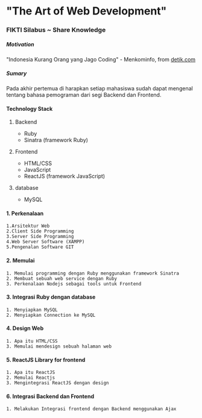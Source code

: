 # "The Art of Web Development"

### FIKTI Silabus ~ Share Knowledge

##### Motivation

"Indonesia Kurang Orang yang Jago Coding" - Menkominfo, from
[ detik.com](https://inet.detik.com/cyberlife/d-3780057/menkominfo-indonesia-kurang-orang-yang-jago-coding)

##### Sumary

Pada akhir pertemua di harapkan setiap mahasiswa sudah dapat mengenal tentang bahasa pemograman dari segi Backend dan Frontend.

#### Technology Stack

1. Backend

   * Ruby
   * Sinatra (framework Ruby)

2. Frontend

   * HTML/CSS
   * JavaScript
   * ReactJS (framework JavaScript)

3. database

   * MySQL

#### 1. Perkenalaan

    1.Arsitektur Web
    2.Client Side Programming
    3.Server Side Programming
    4.Web Server Software (XAMPP)
    5.Pengenalan Software GIT

#### 2. Memulai

    1. Memulai programming dengan Ruby menggunakan framework Sinatra
    2. Membuat sebuah web service dengan Ruby
    3. Perkenalaan Nodejs sebagai tools untuk Frontend

#### 3. Integrasi Ruby dengan database

    1. Menyiapkan MySQL
    2. Menyiapkan Connection ke MySQL

#### 4. Design Web

    1. Apa itu HTML/CSS
    3. Memulai mendesign sebuah halaman web

#### 5. ReactJS Library for frontend

    1. Apa itu ReactJS
    2. Memulai Reactjs
    3. Mengintegrasi ReactJS dengan design

#### 6. Integrasi Backend dan Frontend

    1. Melakukan Integrasi frontend dengan Backend menggunakan Ajax
